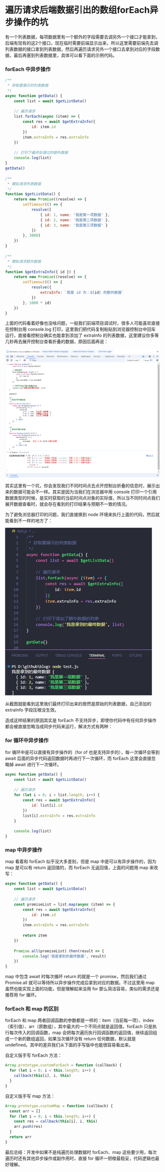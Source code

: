 # 遍历请求后端数据引出的数组forEach异步操作的坑

有一个列表数据，每项数据里有一个额外的字段需要去调另外一个接口才能拿到，后端有现有的这2个接口，现在临时需要前端显示出来，所以这里需要前端先去调列表数据的接口拿到列表数据，然后再遍历请求另外一个接口去拿到对应的字段数据，最后再塞到列表数据里，具体可以看下面的示例代码。

### forEach 中异步操作
```javascript
/**
 * 获取要展示的列表数据
 */
async function getData() {
    const list = await $getListData()

    // 遍历请求
    list.forEach(async (item) => {
        const res = await $getExtraInfo({
            id: item.id
        })
        item.extraInfo = res.extraInfo
    })

    // 打印下最终处理过的额外数据
    console.log(list)
}
getData()

/**
 * 模拟请求列表数据
 */
function $getListData() {
    return new Promise((resolve) => {
        setTimeout(() => {
            resolve([
                { id: 1, name: '我是第一项数据' },
                { id: 2, name: '我是第二项数据' },
                { id: 3, name: '我是第三项数据' }
            ])
        }, 3000)
    })
}

/**
 * 模拟请求额外数据
 */
function $getExtraInfo({ id }) {
    return new Promise((resolve) => {
        setTimeout(() => {
            resolve({
                extraInfo: `我是 id 为：${id} 的额外数据`
            })
        }, 1000 * id)
    })
}
```

上面的代码看着好像也没啥问题，一般我们前端项目调试时，很多人可能喜欢直接在控制台用 console.log 打印，这里我们把代码复制粘贴到浏览器控制台中回车运行，直接看控制台确实也能拿到添加了 extraInfo 的列表数据，这里建议你多等几秒再去展开控制台查看折叠的数据，原因后面再说：

<img src="1.png" />

其实这里有一个坑，你会发现我们不同时间点去点开控制台折叠的信息时，展示出来的数据可能会不一样。其实是因为当我们在浏览器中用 console 打印一个引用数据类型的时候，是实时获取的当前时间点对象的实际值，所以当不同时间点我们展开数据查看时，就会存在看到的打印结果与预期不一致的情况。

为了避免浏览器打印的问题，我们直接换到 node 环境来执行上面的代码，然后就能看到不一样的地方了：

<img src="2.png" />

从截图就能看到这里我们最终打印出来的居然是原始的列表数据，自己添加的 extraInfo 字段压根没生效。

造成这样结果的原因其实是 forEach 不支持异步，即使你代码中有任何异步操作都会被直接忽略当成同步代码来运行，解决方式有两种：

### for 循环中异步操作
for 循环中是可以直接有异步操作的（for of 也是支持异步的），每一次循环会等到 await 后面的异步代码返回数据时再进行下一次循环，而 forEach 这里会直接忽略掉 await 进行下一次循环。
```javascript
async function getData() {
    const list = await $getListData()

    // 遍历请求
    for (let i = 0; i < list.length; i++) {
        const res = await $getExtraInfo({
            id: list[i].id
        })
        list[i].extraInfo = res.extraInfo
    }

    console.log(list)
}
```

### map 中异步操作
map 看着和 forEach 似乎没大多差别，但是 map 中是可以有异步操作的，因为 map 是可以有 return 返回值的，而 forEach 无返回值，上面的问题用 map 来改写：
```javascript
async function getData() {
    const list = await $getListData()

    // 遍历请求
    const promiseList = list.map(async (item) => {
        const res = await $getExtraInfo({
            id: item.id
        })
        item.extraInfo = res.extraInfo

        return item
    })

    Promise.all(promiseList).then(result => {
        console.log('我是拿到的最终数据', result)
    })
}
```

map 中包含 await 时每次循环 return 的就是一个 promise，然后我们通过 Promise.all 就可以等待所以异步操作完成后拿到对应的数据。不过这里用 map 虽然也能实现上面的功能，但是理解起来没用 for 那么简洁容易，类似的需求还是推荐用 for 循环。

### forEach 和 map 的区别

forEach 和 map 两者回调函数的参数都是一样的：item（当前每一项）、index（索引值）、arr（原数组），其中最大的一个不同点就是返回值，forEach 只是执行每次传入的回调函数，map 会把每次遍历执行回调函数的返回值，继续返回组成一个新的数组返回，如果当次循环没有 return 任何数据，默认就是 undefined。其中的差异我们从下面的手写版中也能很容易看出来。

自定义版手写 forEach 方法：
```javascript
Array.prototype.customForEach = function (callback) {
  for (let i = 0; i < this.length; i++) {
    callback(this[i], i, this)
  }
}
```

自定义版手写 map 方法：
```javascript
Array.prototype.customMap = function (callback) {
  const arr = []
  for (let i = 0; i < this.length; i++) {
    const res = callback(this[i], i, this)
    arr.push(res)
  }
  return arr
}
```

最后总结：开发中如果不是纯遍历处理数据时 forEach、map 这些要少用，每次遍历时还有其他异步操作或副作用时，直接 for 循环一把梭最稳妥，代码逻辑也最好理解。